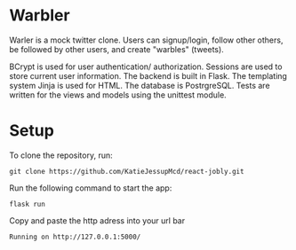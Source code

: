 # Warbler

Warler is a mock twitter clone. Users can signup/login, follow other others, be followed by other users, and create "warbles" (tweets). 

BCrypt is used for user authentication/ authorization. Sessions are used to store current user information. The backend is built in Flask. The templating system Jinja is used for HTML. The database is PostrgreSQL. Tests are written for the views and models using the unittest module. 

# Setup

To clone the repository, run: 

```
git clone https://github.com/KatieJessupMcd/react-jobly.git
```



Run the following command to start the app: 

```
flask run
```

Copy and paste the http adress into your url bar

```
Running on http://127.0.0.1:5000/
```